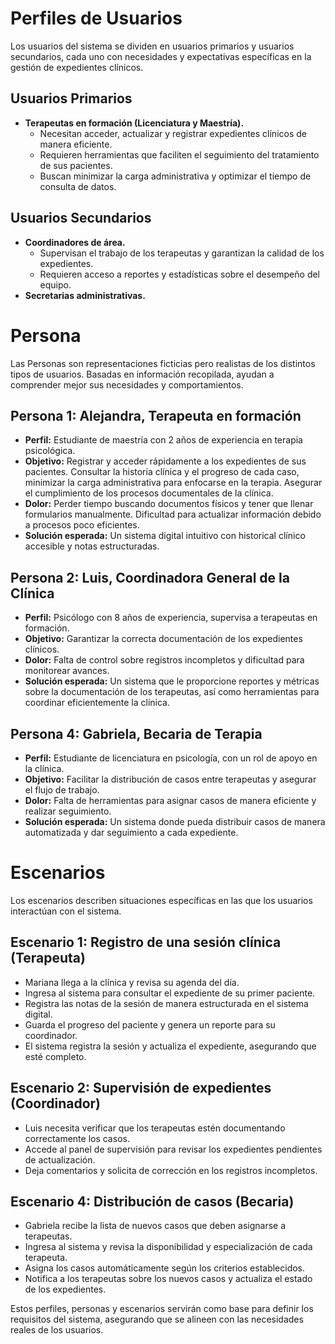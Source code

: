 
<html>
<body>
    <div class="container">
        <h1>Perfiles de Usuarios</h1>
        <p>Los usuarios del sistema se dividen en usuarios primarios y usuarios secundarios, cada uno con necesidades y expectativas específicas en la gestión de expedientes clínicos.</p>
<h2>Usuarios Primarios</h2>
        <ul>
            <li><strong>Terapeutas en formación (Licenciatura y Maestría).</strong>
                <ul>
                    <li>Necesitan acceder, actualizar y registrar expedientes clínicos de manera eficiente.</li>
                    <li>Requieren herramientas que faciliten el seguimiento del tratamiento de sus pacientes.</li>
                    <li>Buscan minimizar la carga administrativa y optimizar el tiempo de consulta de datos.</li>
                </ul>
            </li>
        </ul>

  <h2>Usuarios Secundarios</h2>
        <ul>
            <li><strong>Coordinadores de área.</strong>
                <ul>
                    <li>Supervisan el trabajo de los terapeutas y garantizan la calidad de los expedientes.</li>
                    <li>Requieren acceso a reportes y estadísticas sobre el desempeño del equipo.</li>
                </ul>
            </li>
            <li><strong>Secretarias administrativas.</strong></li>
        </ul>

  <h1>Persona</h1>
        <p>Las Personas son representaciones ficticias pero realistas de los distintos tipos de usuarios. Basadas en información recopilada, ayudan a comprender mejor sus necesidades y comportamientos.</p>

   <h2>Persona 1: Alejandra, Terapeuta en formación</h2>
        <ul>
            <li><strong>Perfil:</strong> Estudiante de maestría con 2 años de experiencia en terapia psicológica.</li>
            <li><strong>Objetivo:</strong> Registrar y acceder rápidamente a los expedientes de sus pacientes. Consultar la historia clínica y el progreso de cada caso, minimizar la carga administrativa para enfocarse en la terapia. Asegurar el cumplimiento de los procesos documentales de la clínica.</li>
            <li><strong>Dolor:</strong> Perder tiempo buscando documentos físicos y tener que llenar formularios manualmente. Dificultad para actualizar información debido a procesos poco eficientes.</li>
            <li><strong>Solución esperada:</strong> Un sistema digital intuitivo con historical clínico accesible y notas estructuradas.</li>
        </ul>

   <h2>Persona 2: Luis, Coordinadora General de la Clínica</h2>
        <ul>
            <li><strong>Perfil:</strong> Psicólogo con 8 años de experiencia, supervisa a terapeutas en formación.</li>
            <li><strong>Objetivo:</strong> Garantizar la correcta documentación de los expedientes clínicos.</li>
            <li><strong>Dolor:</strong> Falta de control sobre registros incompletos y dificultad para monitorear avances.</li>
            <li><strong>Solución esperada:</strong> Un sistema que le proporcione reportes y métricas sobre la documentación de los terapeutas, así como herramientas para coordinar eficientemente la clínica.</li>
        </ul>

   <h2>Persona 4: Gabriela, Becaria de Terapia</h2>
        <ul>
            <li><strong>Perfil:</strong> Estudiante de licenciatura en psicología, con un rol de apoyo en la clínica.</li>
            <li><strong>Objetivo:</strong> Facilitar la distribución de casos entre terapeutas y asegurar el flujo de trabajo.</li>
            <li><strong>Dolor:</strong> Falta de herramientas para asignar casos de manera eficiente y realizar seguimiento.</li>
            <li><strong>Solución esperada:</strong> Un sistema donde pueda distribuir casos de manera automatizada y dar seguimiento a cada expediente.</li>
        </ul>

   <h1>Escenarios</h1>
        <p>Los escenarios describen situaciones específicas en las que los usuarios interactúan con el sistema.</p>

   <h2>Escenario 1: Registro de una sesión clínica (Terapeuta)</h2>
        <ul>
            <li>Mariana llega a la clínica y revisa su agenda del día.</li>
            <li>Ingresa al sistema para consultar el expediente de su primer paciente.</li>
            <li>Registra las notas de la sesión de manera estructurada en el sistema digital.</li>
            <li>Guarda el progreso del paciente y genera un reporte para su coordinador.</li>
            <li>El sistema registra la sesión y actualiza el expediente, asegurando que esté completo.</li>
        </ul>
        <h2>Escenario 2: Supervisión de expedientes (Coordinador)</h2>
        <ul>
            <li>Luis necesita verificar que los terapeutas estén documentando correctamente los casos.</li>
            <li>Accede al panel de supervisión para revisar los expedientes pendientes de actualización.</li>
            <li>Deja comentarios y solicita de corrección en los registros incompletos.</li>
        </ul>

   <h2>Escenario 4: Distribución de casos (Becaria)</h2>
        <ul>
            <li>Gabriela recibe la lista de nuevos casos que deben asignarse a terapeutas.</li>
            <li>Ingresa al sistema y revisa la disponibilidad y especialización de cada terapeuta.</li>
            <li>Asigna los casos automáticamente según los criterios establecidos.</li>
            <li>Notifica a los terapeutas sobre los nuevos casos y actualiza el estado de los expedientes.</li>
        </ul>

  <p>Estos perfiles, personas y escenarios servirán como base para definir los requisitos del sistema, asegurando que se alineen con las necesidades reales de los usuarios.</p>
    </div>
</body>
</html>
